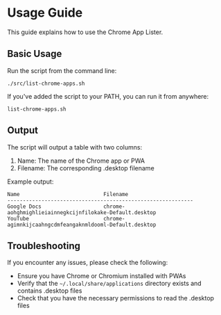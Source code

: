 # Usage Guide

   This guide explains how to use the Chrome App Lister.

   ## Basic Usage

   Run the script from the command line:

   ```
   ./src/list-chrome-apps.sh
   ```

   If you've added the script to your PATH, you can run it from anywhere:

   ```
   list-chrome-apps.sh
   ```

   ## Output

   The script will output a table with two columns:
   1. Name: The name of the Chrome app or PWA
   2. Filename: The corresponding .desktop filename

   Example output:
   ```
   Name                           Filename
   ------------------------------------------------------------
   Google Docs                    chrome-aohghmighlieiainnegkcijnfilokake-Default.desktop
   YouTube                        chrome-agimnkijcaahngcdmfeangaknmldooml-Default.desktop
   ```

   ## Troubleshooting

   If you encounter any issues, please check the following:
   - Ensure you have Chrome or Chromium installed with PWAs
   - Verify that the `~/.local/share/applications` directory exists and contains .desktop files
   - Check that you have the necessary permissions to read the .desktop files
   ```

